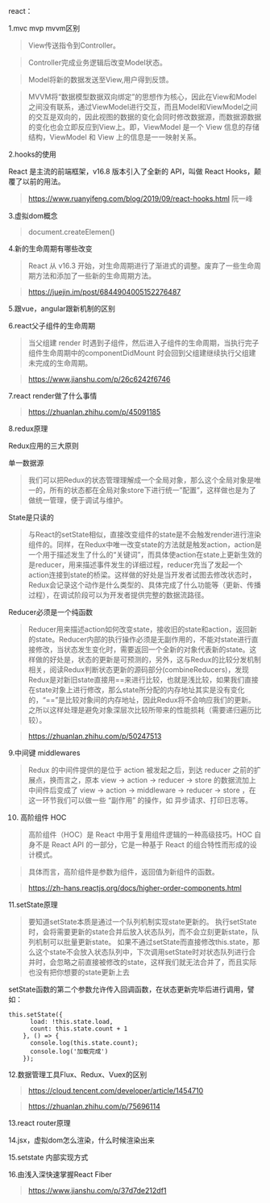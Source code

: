 react：

1.mvc  mvp  mvvm区别

>View传送指令到Controller。

>Controller完成业务逻辑后改变Model状态。

>Model将新的数据发送至View,用户得到反馈。

>MVVM将“数据模型数据双向绑定”的思想作为核心，因此在View和Model之间没有联系，通过ViewModel进行交互，而且Model和ViewModel之间的交互是双向的，因此视图的数据的变化会同时修改数据源，而数据源数据的变化也会立即反应到View上。即，ViewModel 是一个 View 信息的存储结构，ViewModel 和 View 上的信息是一一映射关系。

2.hooks的使用

React 是主流的前端框架，v16.8 版本引入了全新的 API，叫做 React Hooks，颠覆了以前的用法。

>https://www.ruanyifeng.com/blog/2019/09/react-hooks.html 阮一峰

3.虚拟dom概念
>document.createElemen()

4.新的生命周期有哪些改变
>React 从 v16.3 开始，对生命周期进行了渐进式的调整。废弃了一些生命周期方法和添加了一些新的生命周期方法。

>https://juejin.im/post/6844904005152276487

5.跟vue，angular跟新机制的区别

6.react父子组件的生命周期
>当父组建 render 时遇到子组件，然后进入子组件的生命周期，当执行完子组件生命周期中的componentDidMount 时会回到父组建继续执行父组建未完成的生命周期。

>https://www.jianshu.com/p/26c6242f6746

7.react render做了什么事情

>https://zhuanlan.zhihu.com/p/45091185

8.redux原理 

Redux应用的三大原则

单一数据源
>我们可以把Redux的状态管理理解成一个全局对象，那么这个全局对象是唯一的，所有的状态都在全局对象store下进行统一”配置”，这样做也是为了做统一管理，便于调试与维护。

State是只读的
>与React的setState相似，直接改变组件的state是不会触发render进行渲染组件的。同样，在Redux中唯一改变state的方法就是触发action，action是一个用于描述发生了什么的“关键词”，而具体使action在state上更新生效的是reducer，用来描述事件发生的详细过程，reducer充当了发起一个action连接到state的桥梁。这样做的好处是当开发者试图去修改状态时，Redux会记录这个动作是什么类型的、具体完成了什么功能等（更新、传播过程），在调试阶段可以为开发者提供完整的数据流路径。

Reducer必须是一个纯函数
>Reducer用来描述action如何改变state，接收旧的state和action，返回新的state。Reducer内部的执行操作必须是无副作用的，不能对state进行直接修改，当状态发生变化时，需要返回一个全新的对象代表新的state。这样做的好处是，状态的更新是可预测的，另外，这与Redux的比较分发机制相关，阅读Redux判断状态更新的源码部分(combineReducers)，发现Redux是对新旧state直接用==来进行比较，也就是浅比较，如果我们直接在state对象上进行修改，那么state所分配的内存地址其实是没有变化的，“==”是比较对象间的内存地址，因此Redux将不会响应我们的更新。之所以这样处理是避免对象深层次比较所带来的性能损耗（需要递归遍历比较）。 

>https://zhuanlan.zhihu.com/p/50247513

9.中间键 middlewares 
>Redux 的中间件提供的是位于 action 被发起之后，到达 reducer 之前的扩展点，换而言之，原本 view -> action -> reducer -> store 的数据流加上中间件后变成了 view -> action -> middleware -> reducer -> store ，在这一环节我们可以做一些 “副作用” 的操作，如 异步请求、打印日志等。


10. 高阶组件  HOC
>高阶组件（HOC）是 React 中用于复用组件逻辑的一种高级技巧。HOC 自身不是 React API 的一部分，它是一种基于 React 的组合特性而形成的设计模式。

>具体而言，高阶组件是参数为组件，返回值为新组件的函数。

>https://zh-hans.reactjs.org/docs/higher-order-components.html

11.setState原理
>要知道setState本质是通过一个队列机制实现state更新的。 执行setState时，会将需要更新的state合并后放入状态队列，而不会立刻更新state，队列机制可以批量更新state。
>如果不通过setState而直接修改this.state，那么这个state不会放入状态队列中，下次调用setState时对状态队列进行合并时，会忽略之前直接被修改的state，这样我们就无法合并了，而且实际也没有把你想要的state更新上去
 

setState函数的第二个参数允许传入回调函数，在状态更新完毕后进行调用，譬如：
```
this.setState({
      load: !this.state.load,
      count: this.state.count + 1
    }, () => {
      console.log(this.state.count);
      console.log('加载完成')
    });
```
   
12.数据管理工具Flux、Redux、Vuex的区别
>https://cloud.tencent.com/developer/article/1454710

>https://zhuanlan.zhihu.com/p/75696114

13.react router原理

14.jsx，虚拟dom怎么渲染，什么时候渲染出来

15.setstate  内部实现方式

16.由浅入深快速掌握React Fiber
> https://www.jianshu.com/p/37d7de212df1
